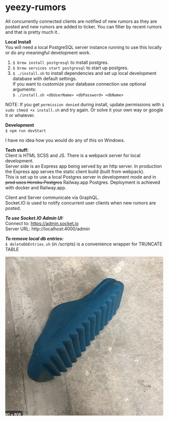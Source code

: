 # yeezy-rumors

All concurrently connected clients are notified of new rumors as they are posted and new rumors are added to ticker. You can filter by recent rumors and that is pretty much it..

**Local Install**  
You will need a local PostgreSQL server instance running to use this locally or do any meaningful development work.

1. `$ brew install postgresql` to install postgres.
2. `$ brew services start postgresql` to start up postgres.
3. `$ ./install.sh` to install dependencies and set up local development database with default settings.  
   If you want to customize your database connection use optional arguments:  
   `$ ./install.sh <dbUserName> <dbPassword> <dbName>`

NOTE: If you get `permission denied` during install, update permissions with `$ sudo chmod +x install.sh` and try again. Or solve it your own way or google it or whatever.

**Development**  
`$ npm run devStart`

I have no idea how you would do any of this on Windows.

**Tech stuff:**  
Client is HTML SCSS and JS. There is a webpack server for local development.  
Server side is an Express app being served by an http server. In production the Express app serves the static client build (built from webpack).  
This is set up to use a local Postgres server in development mode and in ~~prod uses Heroku Postgres~~ Railway.app Postgres. Deployment is achieved with docker and Railway.app.

Client and Server communicate via GraphQL.  
Socket.IO is used to notify concurrent user clients when new rumors are posted.

**_To use Socket.IO Admin UI:_**  
Connect to: https://admin.socket.io  
Server URL: http://localhost:4000/admin

**_To remove local db entries:_**  
`$ deleteDbEntries.sh` (in /scripts) is a convenience wrapper for TRUNCATE TABLE

![alt text](/fruitsnack.png)

